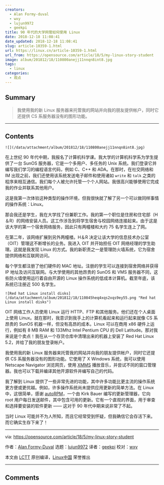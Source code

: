 ```yaml
---
creators:
  - Alan Formy-duval
  - wxy
  - lujun9972
  - geekpi
title: 90 年代的大学网管如何使用 Linux
date: 2018-12-18 11:08:41
date_updated: 2018-12-18 11:08:41
slug: article-10359-1.html
url: https://linux.cn/article-10359-1.html
url_from: https://opensource.com/article/18/5/my-linux-story-student
image: album/201812/18/110800anejj11nnqn8int8.jpg
tags:
  - linux
categories:
  - 观点
---
```


## Summary

> 我使用我的新 Linux 服务器来托管我的网站并向我的朋友提供帐户，同时它还提供 CS 系服务器没有的图形功能。

***

<!-- more -->

## Contents

`![](/data/attachment/album/201812/18/110800anejj11nnqn8int8.jpg)`

在上世纪 90 年代中期，我报名了计算机科学课。我大学的计算机科学系为学生提供了一台 SunOS 服务器，它是一个多用户、多任务的 Unix 系统。我们登录它并编写我们学习的编程语言代码，例如 C、C++ 和 ADA。在那时，在社交网络和 IM 出现之前，我们还使用该系统发送电子邮件和使用诸如 `write` 和 `talk` 之类的程序来相互通信。我们每个人被允许托管一个个人网站。我很高兴能够使用它完成我的作业并联系其他用户。

这是我第一次体验这种类型的操作环境，但我很快就了解了另一个可以做同样事情的操作系统：Linux。

那会我还是学生，我在大学找了份兼职工作。我的第一个职位是住房和住宅部（H＆R）的网络安装人员。这工作涉及到将学生宿舍与校园网络连接起来。由于这是该大学的第一个宿舍网络服务，因此只有两幢楼和大约 75 名学生连上了网。

在第二年，该网络扩展到另外两幢楼。H＆R 决定让该大学的信息技术办公室（OIT）管理这不断增长的业务。我进入 OIT 并开始担任 OIT 网络经理的学生助理。这就是我发现 Linux 的方式。我的新职责之一是管理防火墙系统，它为宿舍提供网络和互联网访问。

每个学生都注册了他们硬件的 MAC 地址。注册的学生可以连接到宿舍网络并获得 IP 地址及访问互联网。与大学使用的其他昂贵的 SunOS 和 VMS 服务器不同，这些防火墙使用运行着自由开源的 Linux 操作系统的低成本计算机。截至年底，该系统已注册近 500 名学生。

`![Red hat Linux install disks](/data/attachment/album/201812/18/110845heq4xqs2xqs9ey55.png "Red hat Linux install disks")`

OIT 网络工作人员使用 Linux 运行 HTTP、FTP 和其他服务。他们还在个人桌面上使用 Linux。就在那时，我意识到我手上的计算机看起来和运行起来就像 CS 系昂贵的 SunOS 机器一样，但没有高昂的成本。Linux 可以在商用 x86 硬件上运行，例如有 8 MB RAM 和 133Mhz Intel Pentium CPU 的 Dell Latitude。那对我来说是个卖点！我在从一个存货仓库中清理出来的机器上安装了 Red Hat Linux 5.2，并给了我的朋友登录帐户。

我使用我的新 Linux 服务器来托管我的网站并向我的朋友提供帐户，同时它还提供 CS 系服务器没有的图形功能。它使用了 X Windows 系统，我可以使用 Netscape Navigator 浏览网页，使用 [XMMS](http://www.xmms.org/) 播放音乐，并尝试不同的窗口管理器。我也可以下载并编译其他开源软件并编写自己的代码。

我了解到 Linux 提供了一些非常先进的功能，其中许多功能比更主流的操作系统更方便或更优越。例如，许多操作系统尚未提供应用更新的简单方法。在 Linux 中，这很简单，感谢 [autoRPM](http://www.ccp14.ac.uk/solution/linux/autorpm_redhat7_3.html)，一个由 Kirk Bauer 编写的更新管理器，它向 root 用户每日发送邮件，其中包含可用的更新。它有一个直观的界面，用于审查和选择要安装的软件更新 —— 这对于 90 年代中期来说非常了不起。

当时 Linux 可能并不为人所知，而且它经常受到怀疑，但我确信它会存活下来。而它确实生存下来了！

---

via: <https://opensource.com/article/18/5/my-linux-story-student>

作者：[Alan Formy-Duval](https://opensource.com/users/alanfdoss) 选题：[lujun9972](https://github.com/lujun9972) 译者：[geekpi](https://github.com/geekpi) 校对：[wxy](https://github.com/wxy)

本文由 [LCTT](https://github.com/LCTT/TranslateProject) 原创编译，[Linux中国](https://linux.cn/) 荣誉推出

***

## Comments
